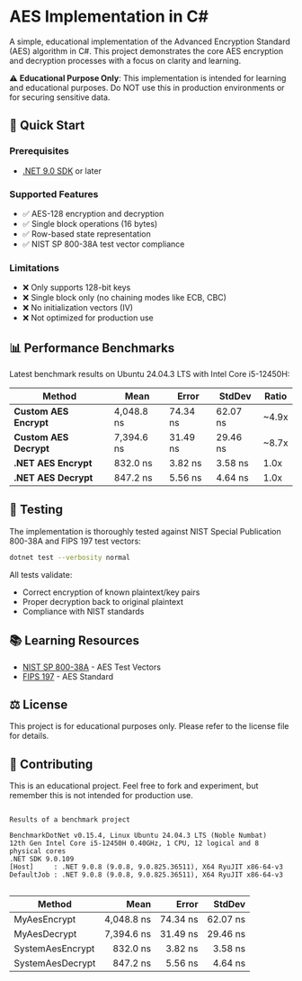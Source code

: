 # AES Implementation in C#

A simple, educational implementation of the Advanced Encryption Standard (AES) algorithm in C#. This project demonstrates the core AES encryption and decryption processes with a focus on clarity and learning.

⚠️ **Educational Purpose Only**: This implementation is intended for learning and educational purposes. Do NOT use this in production environments or for securing sensitive data.

## 🚀 Quick Start

### Prerequisites

- [.NET 9.0 SDK](https://dotnet.microsoft.com/download/dotnet/9.0) or later

### Supported Features

- ✅ AES-128 encryption and decryption
- ✅ Single block operations (16 bytes)
- ✅ Row-based state representation
- ✅ NIST SP 800-38A test vector compliance

### Limitations

- ❌ Only supports 128-bit keys
- ❌ Single block only (no chaining modes like ECB, CBC)
- ❌ No initialization vectors (IV)
- ❌ Not optimized for production use

## 📊 Performance Benchmarks

Latest benchmark results on Ubuntu 24.04.3 LTS with Intel Core i5-12450H:

| Method                 | Mean       | Error    | StdDev   | Ratio |
| ---------------------- | ---------- | -------- | -------- | ----- |
| **Custom AES Encrypt** | 4,048.8 ns | 74.34 ns | 62.07 ns | ~4.9x |
| **Custom AES Decrypt** | 7,394.6 ns | 31.49 ns | 29.46 ns | ~8.7x |
| **.NET AES Encrypt**   | 832.0 ns   | 3.82 ns  | 3.58 ns  | 1.0x  |
| **.NET AES Decrypt**   | 847.2 ns   | 5.56 ns  | 4.64 ns  | 1.0x  |

## 🧪 Testing

The implementation is thoroughly tested against NIST Special Publication 800-38A and FIPS 197 test vectors:

```bash
dotnet test --verbosity normal
```

All tests validate:

- Correct encryption of known plaintext/key pairs
- Proper decryption back to original plaintext
- Compliance with NIST standards

## 📚 Learning Resources

- [NIST SP 800-38A](https://nvlpubs.nist.gov/nistpubs/legacy/sp/nistspecialpublication800-38a.pdf) - AES Test Vectors
- [FIPS 197](https://nvlpubs.nist.gov/nistpubs/FIPS/NIST.FIPS.197-upd1.pdf) - AES Standard

## ⚖️ License

This project is for educational purposes only. Please refer to the license file for details.

## 🤝 Contributing

This is an educational project. Feel free to fork and experiment, but remember this is not intended for production use.

```

Results of a benchmark project

BenchmarkDotNet v0.15.4, Linux Ubuntu 24.04.3 LTS (Noble Numbat)
12th Gen Intel Core i5-12450H 0.40GHz, 1 CPU, 12 logical and 8 physical cores
.NET SDK 9.0.109
[Host]     : .NET 9.0.8 (9.0.8, 9.0.825.36511), X64 RyuJIT x86-64-v3
DefaultJob : .NET 9.0.8 (9.0.8, 9.0.825.36511), X64 RyuJIT x86-64-v3


```

| Method           |       Mean |    Error |   StdDev |
| ---------------- | ---------: | -------: | -------: |
| MyAesEncrypt     | 4,048.8 ns | 74.34 ns | 62.07 ns |
| MyAesDecrypt     | 7,394.6 ns | 31.49 ns | 29.46 ns |
| SystemAesEncrypt |   832.0 ns |  3.82 ns |  3.58 ns |
| SystemAesDecrypt |   847.2 ns |  5.56 ns |  4.64 ns |
